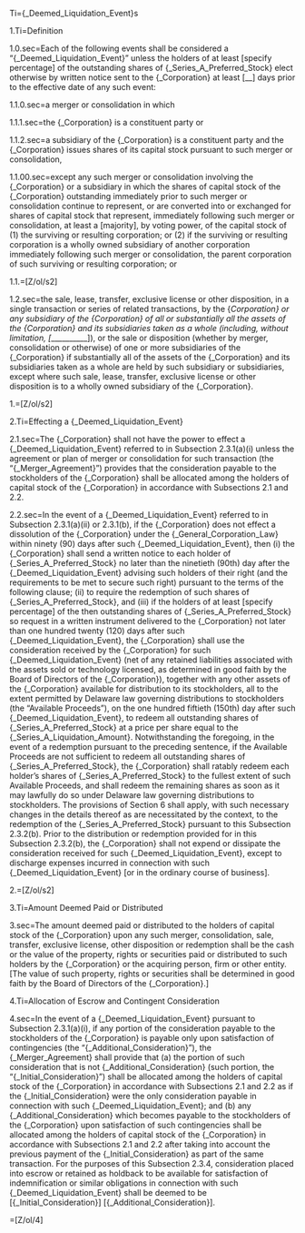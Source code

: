Ti={_Deemed_Liquidation_Event}s

1.Ti=Definition

1.0.sec=Each of the following events shall be considered a “{_Deemed_Liquidation_Event}” unless the holders of at least [specify percentage] of the outstanding shares of {_Series_A_Preferred_Stock} elect otherwise by written notice sent to the {_Corporation} at least [__] days prior to the effective date of any such event:

1.1.0.sec=a merger or consolidation in which 

1.1.1.sec=the {_Corporation} is a constituent party or 

1.1.2.sec=a subsidiary of the {_Corporation} is a constituent party and the {_Corporation} issues shares of its capital stock pursuant to such merger or consolidation, 

1.1.00.sec=except any such merger or consolidation involving the {_Corporation} or a subsidiary in which the shares of capital stock of the {_Corporation} outstanding immediately prior to such merger or consolidation continue to represent, or are converted into or exchanged for shares of capital stock that represent, immediately following such merger or consolidation, at least a [majority], by voting power, of the capital stock of (1) the surviving or resulting corporation; or (2) if the surviving or resulting corporation is a wholly owned subsidiary of another corporation immediately following such merger or consolidation, the parent corporation of such surviving or resulting corporation; or

1.1.=[Z/ol/s2]

1.2.sec=the sale, lease, transfer, exclusive license or other disposition, in a single transaction or series of related transactions, by the {_Corporation} or any subsidiary of the {_Corporation} of all or substantially all the assets of the {_Corporation} and its subsidiaries taken as a whole (including, without limitation, [_____________]), or the sale or disposition (whether by merger, consolidation or otherwise) of one or more subsidiaries of the {_Corporation} if substantially all of the assets of the {_Corporation} and its subsidiaries taken as a whole are held by such subsidiary or subsidiaries, except where such sale, lease, transfer, exclusive license or other disposition is to a wholly owned subsidiary of the {_Corporation}.

1.=[Z/ol/s2]

2.Ti=Effecting a {_Deemed_Liquidation_Event} 
 
2.1.sec=The {_Corporation} shall not have the power to effect a {_Deemed_Liquidation_Event} referred to in Subsection 2.3.1(a)(i) unless the agreement or plan of merger or consolidation for such transaction (the “{_Merger_Agreement}”) provides that the consideration payable to the stockholders of the {_Corporation} shall be allocated among the holders of capital stock of the {_Corporation} in accordance with Subsections 2.1 and 2.2.

2.2.sec=In the event of a {_Deemed_Liquidation_Event} referred to in Subsection 2.3.1(a)(ii) or 2.3.1(b), if the {_Corporation} does not effect a dissolution of the {_Corporation} under the {_General_Corporation_Law} within ninety (90) days after such {_Deemed_Liquidation_Event}, then (i) the {_Corporation} shall send a written notice to each holder of {_Series_A_Preferred_Stock} no later than the ninetieth (90th) day after the {_Deemed_Liquidation_Event} advising such holders of their right (and the requirements to be met to secure such right) pursuant to the terms of the following clause; (ii) to require the redemption of such shares of {_Series_A_Preferred_Stock}, and (iii) if the holders of at least [specify percentage] of the then outstanding shares of {_Series_A_Preferred_Stock} so request in a written instrument delivered to the {_Corporation} not later than one hundred twenty (120) days after such {_Deemed_Liquidation_Event}, the {_Corporation} shall use the consideration received by the {_Corporation} for such {_Deemed_Liquidation_Event} (net of any retained liabilities associated with the assets sold or technology licensed, as determined in good faith by the Board of Directors of the {_Corporation}), together with any other assets of the {_Corporation} available for distribution to its stockholders, all to the extent permitted by Delaware law governing distributions to stockholders (the “Available Proceeds”), on the one hundred fiftieth (150th) day after such {_Deemed_Liquidation_Event}, to redeem all outstanding shares of {_Series_A_Preferred_Stock} at a price per share equal to the {_Series_A_Liquidation_Amount}.  Notwithstanding the foregoing, in the event of a redemption pursuant to the preceding sentence, if the Available Proceeds are not sufficient to redeem all outstanding shares of {_Series_A_Preferred_Stock}, the {_Corporation} shall ratably redeem each holder’s shares of {_Series_A_Preferred_Stock} to the fullest extent of such Available Proceeds, and shall redeem the remaining shares as soon as it may lawfully do so under Delaware law governing distributions to stockholders.  The provisions of Section 6 shall apply, with such necessary changes in the details thereof as are necessitated by the context, to the redemption of the {_Series_A_Preferred_Stock} pursuant to this Subsection 2.3.2(b).  Prior to the distribution or redemption provided for in this Subsection 2.3.2(b), the {_Corporation} shall not expend or dissipate the consideration received for such {_Deemed_Liquidation_Event}, except to discharge expenses incurred in connection with such {_Deemed_Liquidation_Event} [or in the ordinary course of business].

2.=[Z/ol/s2]

3.Ti=Amount Deemed Paid or Distributed

3.sec=The amount deemed paid or distributed to the holders of capital stock of the {_Corporation} upon any such merger, consolidation, sale, transfer, exclusive license, other disposition or redemption shall be the cash or the value of the property, rights or securities paid or distributed to such holders by the {_Corporation} or the acquiring person, firm or other entity.  [The value of such property, rights or securities shall be determined in good faith by the Board of Directors of the {_Corporation}.]

4.Ti=Allocation of Escrow and Contingent Consideration

4.sec=In the event of a {_Deemed_Liquidation_Event} pursuant to Subsection 2.3.1(a)(i), if any portion of the consideration payable to the stockholders of the {_Corporation} is payable only upon satisfaction of contingencies (the “{_Additional_Consideration}”), the {_Merger_Agreement} shall provide that (a) the portion of such consideration that is not {_Additional_Consideration} (such portion, the “{_Initial_Consideration}”) shall be allocated among the holders of capital stock of the {_Corporation} in accordance with Subsections 2.1 and 2.2 as if the {_Initial_Consideration} were the only consideration payable in connection with such {_Deemed_Liquidation_Event}; and (b) any {_Additional_Consideration} which becomes payable to the stockholders of the {_Corporation} upon satisfaction of such contingencies shall be allocated among the holders of capital stock of the {_Corporation} in accordance with Subsections 2.1 and 2.2 after taking into account the previous payment of the {_Initial_Consideration} as part of the same transaction.  For the purposes of this Subsection 2.3.4, consideration placed into escrow or retained as holdback to be available for satisfaction of indemnification or similar obligations in connection with such {_Deemed_Liquidation_Event} shall be deemed to be [{_Initial_Consideration}] [{_Additional_Consideration}]. 

=[Z/ol/4]
